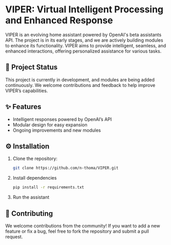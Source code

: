 # VIPER: Virtual Intelligent Processing and Enhanced Response
VIPER is an evolving home assistant powered by OpenAI's beta assistants API. The project is in its early stages, and we are actively building modules to enhance its functionality. VIPER aims to provide intelligent, seamless, and enhanced interactions, offering personalized assistance for various tasks.

## 🚧 Project Status
This project is currently in development, and modules are being added continuously. We welcome contributions and feedback to help improve VIPER’s capabilities.

## ✨ Features
- Intelligent responses powered by OpenAI’s API
- Modular design for easy expansion
- Ongoing improvements and new modules

## ⚙️ Installation
1. Clone the repository:
    ```bash
    git clone https://github.com/n-thoma/VIPER.git
    ```
2. Install dependencies
    ```bash
    pip install -r requirements.txt
    ```
3. Run the assistant

## 🤝 Contributing
We welcome contributions from the community! If you want to add a new feature or fix a bug, feel free to fork the repository and submit a pull request.